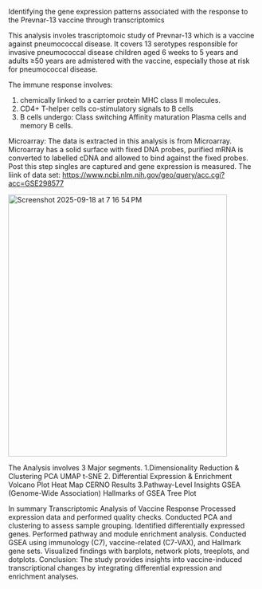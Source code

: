 Identifying the gene expression patterns associated with the response to the Prevnar-13 vaccine through transcriptomics					

This analysis involes trascriptomoic study of Prevnar-13 which is a vaccine against pneumococcal disease.
It covers 13 serotypes responsible for invasive pneumococcal disease
children aged 6 weeks to 5 years  and adults ≥50 years are admistered with the vaccine, especially those at risk for pneumococcal disease.


The immune response involves:
1. chemically linked to a carrier protein MHC class II molecules.
2. CD4+ T-helper cells co-stimulatory signals to B cells
3. B cells undergo:
      Class switching
      Affinity maturation
      Plasma cells and memory B cells.
   
Microarray:
The data is extracted in this analysis is from Microarray.
Microarray has a solid surface with fixed DNA probes, purified mRNA is converted to labelled cDNA and allowed to bind against the fixed probes.
Post this step singles are captured and gene expression is measured.
The liink of data set:  https://www.ncbi.nlm.nih.gov/geo/query/acc.cgi?acc=GSE298577

<img width="439" height="526" alt="Screenshot 2025-09-18 at 7 16 54 PM" src="https://github.com/user-attachments/assets/63694fa8-44a5-4f3e-b902-9e7078dc4fdc" />

The Analysis involves 3 Major segments.
1.Dimensionality Reduction & Clustering
            PCA
            UMAP
            t-SNE
2. Differential Expression & Enrichment
            Volcano Plot
            Heat Map
            CERNO Results
3.Pathway-Level Insights
            GSEA (Genome-Wide Association)
            Hallmarks of GSEA
            Tree Plot


In summary
Transcriptomic Analysis of Vaccine Response
Processed expression data and performed quality checks.
Conducted PCA and clustering to assess sample grouping.
Identified differentially expressed genes.
Performed pathway and module enrichment analysis.
Conducted GSEA using immunology (C7), vaccine-related (C7-VAX), and Hallmark gene sets.
Visualized findings with barplots, network plots, treeplots, and dotplots.
Conclusion: The study provides insights into vaccine-induced transcriptional changes by integrating differential expression and enrichment analyses.
